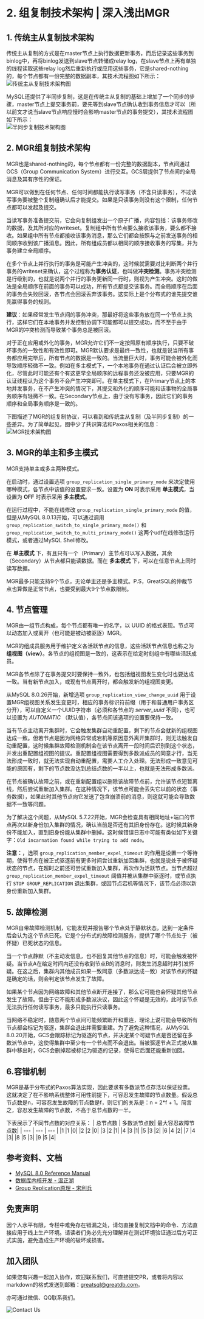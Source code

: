 # 2. 组复制技术架构 | 深入浅出MGR

## 1. 传统主从复制技术架构
传统主从复制的方式是在master节点上执行数据更新事务，而后记录这些事务到binlog中，再将binlog发送到slave节点转储成relay log，在slave节点上再有单独的线程读取这些relay log然后重新执行或应用这些事务，它是shared-nothing的，每个节点都有一份完整的数据副本，其技术流程图如下所示：<br/>
![传统主从复制技术架构图](deep-dive-mgr-02-01.jpg)

MySQL还提供了半同步复制，这是在传统主从复制的基础上增加了一个同步的步骤，master节点上提交事务前，要先等到slave节点确认收到事务信息才可以（所以前文才说当slave节点响应慢时会影响master节点的事务提交），其技术流程图如下所示：<br/>
![半同步复制技术架构图](deep-dive-mgr-02-02.jpg)

## 2. MGR组复制技术架构
MGR也是shared-nothing的，每个节点都有一份完整的数据副本，节点间通过GCS（Group Communication System）进行交互。GCS层提供了节点间的全局消息及其有序性的保证。

MGR可以做到在任何节点、任何时间都能执行读写事务（不含只读事务），不过读写事务要被整个复制组确认后才能提交。如果是只读事务则没有这个限制，任何节点都可以发起及提交。

当读写事务准备提交前，它会向复制组发出一个原子广播，内容包括：该事务修改的数据，及其所对应的writeset。复制组中所有节点要么接收该事务，要么都不接收。如果组中所有节点都接收该事务消息，那么它们都会按照与之前发送事务的相同顺序收到该广播消息。因此，所有组成员都以相同的顺序接收事务的写集，并为事务建立全局顺序。

在多个节点上并行执行的事务是可能产生冲突的，这时候就需要对比判断两个并行事务的writeset来确认，这个过程称为**事务认证**，也叫做**冲突检测**。事务冲突检测是行级别的，也就是说两个并行的事务更新同一行时，则视为产生冲突。这时的做法是全局顺序在前面的事务可以成功，所有节点都提交该事务。而全局顺序在后面的事务会失败回滚，各节点会回滚丢弃该事务。这实际上是个分布式的谁先提交谁先赢得事务的规则。

**建议**：如果经常发生节点间的事务冲突，那最好将这些事务放在同一个节点上执行，这样它们在本地事务并发控制协调下可能都可以提交成功，而不至于由于MGR的冲突检测而导致某个事务总是被回滚。

对于正在应用或外化的事务，MGR允许它们不一定按照原有顺序执行，只要不破坏事务的一致性和有效性即可。MGR默认要求是最终一致性，也就是说当所有事务都应用完毕后，所有节点的数据是一致的。当流量巨大时，事务可能会被外化而导致顺序轻微不一致。例如在多主模式下，一个本地事务在通过认证后会被立即外化，尽管此时可能还有个有这更早全局顺序的远程事务还没被应用，只要MGR的认证线程认为这个事务不会产生冲突即可。在单主模式下，在Primary节点上的本地并发事务，在不产生冲突的情况下，其提交和外化的顺序可能和该事物的全局事务顺序有轻微不一致。在Secondary节点上，由于没有写事务，因此它们的事务顺序和全局事务顺序是一致的。

下图描述了MGR的组复制协议，可以看到和传统主从复制（及半同步复制）的一些差异。为了简单起见，图中少了共识算法和Paxos相关的信息：<br/>
![MGR技术架构图](deep-dive-mgr-02-03.jpg)

## 3. MGR的单主和多主模式
MGR支持单主或多主两种模式。

在启动时，通过设置选项 `group_replication_single_primary_mode` 来决定使用哪种模式，各节点中该值的设置要求一致。设置为 **ON** 时表示采用 **单主模式**，当设置为 **OFF** 时表示采用 **多主模式**。

在运行过程中，不能在线修改 `group_replication_single_primary_mode` 的值，但是从MySQL 8.0.13开始，可以通过调用 `group_replication_switch_to_single_primary_mode()` 和 `group_replication_switch_to_multi_primary_mode()` 这两个udf在线修改运行模式，或者通过MySQL Shell修改。

在 **单主模式** 下，有且只有一个（Primary）主节点可以写入数据，其余（Secondary）从节点都只能读数据。而在 **多主模式** 下，可以在任意节点上同时读写数据。

MGR最多只能支持9个节点，无论单主还是多主模式。P.S，GreatSQL的仲裁节点也算做是正常节点，也要受到最大9个节点数限制。

## 4. 节点管理
MGR由一组节点构成，每个节点都有唯一的名字，以 UUID 的格式表现。节点可以动态加入或离开（也可能是被动被驱逐）MGR。

MGR的组成员服务用于维护定义各活跃节点的信息，这些活跃节点信息也称之为**组视图（view）**。各节点的组视图是一致的，这表示在给定时刻组中有哪些活跃成员。

MGR各节点除了在事务提交时要保持一致外，也包括组视图发生变化时也要达成一致。当有新节点加入，或现有节点离开时，都会触发新的组视图变更。

从MySQL 8.0.26开始，新增选项 `group_replication_view_change_uuid` 用于设置MGR组视图关系发生变更时，相应的事务标识符前缀（用于和普通用户事务区分开），可以自定义一个UUID字符串（必须和各节点的 *server_uuid* 不同），也可以设置为 *AUTOMATIC* （默认值），各节点间该选项的设置要保持一致。

当有节点主动离开集群时，它会触发集群自动重配置，剩下的节点会就新的组视图达成一致。但若节点是因为网络异常或宕机等原因意外离开集群时，则无法触发自动重配置，这时候集群故障检测机制会在该节点离开一段时间后识别到这个状态，并发出重配置组视图的提议。重配置组视图需要得到多数派成员的同意才行，当无法形成一致时，就无法实现自动重配置，需要人工介入处理。无法形成一致意见可能的原因有，剩下的节点数没达到总结点数的一半以上，也就是无法形成多数派。

在节点被确认故障之前，或在重新配置组以删除该故障节点前，允许该节点短暂离线，然后尝试重新加入集群。在这种情况下，该节点可能会丢失它以前的状态（事务数据），如果此时其他节点向它发送了包含崩溃前的消息，则这就可能会导致数据不一致等问题。

为了解决这个问题，从MySQL 5.7.22开始，MGR会检查具有相同地址+端口的节点再次以新身份加入集群的情况，确认当前是否还有其旧身份存在。这时候其新身份不能加入，直到旧身份能从集群中删掉。这时候错误日志中可能有类似如下关键字：`Old incarnation found while trying to add node`。

**注意：**，选项 `group_replication_member_expel_timeout` 的作用是设置一个等待期，使得节点在被正式驱逐前有更多时间尝试重新加回集群，也就是说处于被怀疑状态的节点，在超时之前还可尝试重新加入集群，再次作为活跃节点。当节点超过 `group_replication_member_expel_timeout` 阈值并被从集群中驱逐时，或节点执行 `STOP GROUP_REPLICATION` 退出集群，或因节点宕机等情况下，该节点必须以新身份重新加入集群。

## 5. 故障检测
MGR自带故障检测机制，它能发现并报告哪个节点处于静默状态，达到一定条件后会认为这个节点已死。它是个分布式的故障检测服务，提供了哪个节点处于（被怀疑）已死状态的信息。

当一个节点静默（不主动发信息，也不回复其他节点的信息）时，可能会触发被怀疑。当节点A在给定时间内还没有收到节点B的消息时，则发生消息超时并引发怀疑。在这之后，集群内其他成员如果一致同意（多数派达成一致）对该节点的怀疑是确定的话，则会判定该节点发生了故障。

如果某个节点因为网络故障和其他节点断开连接了，那么它可能也会怀疑其他节点发生了故障。但由于它不能形成多数派决议，因此这个怀疑是无效的，此时该节点无法执行任何读写事务，最多只能执行只读事务。

当网络不稳定时，随意两个节点间可能频繁断开和重连，理论上说可能会导致所有节点都会标记为驱逐，集群会退出并需要重建。为了避免这种情况，从MySQL 8.0.20开始，GCS会跟踪标记为驱逐的节点，并决定某个可疑节点是否还留在多数派节点中，这使得集群中至少有一个节点而不会退出。当被驱逐节点正式被从集群中移出时，GCS会删掉起被标记为驱逐的记录，使得它后面还能重新加回。

## 6.容错机制
MGR是基于分布式的Paxos算法实现，因此要求有多数派节点存活以保证投票。这就决定了在不影响系统整体可用性前提下，可容忍发生故障的节点数量。假设总节点数是n，可容忍发生故障的节点数是f，则它们的关系是：n = 2*f + 1。简言之，容忍发生故障的节点数，不高于总节点数的一半。

下表展示了不同节点数的对应关系：
| 总节点数 | 多数派节点数| 最大容忍故障节点数|
| --- | --- | --- |
|1      |1      |0|
|2	|2	|0|
|3	|2	|1|
|4	|3	|1|
|5	|3	|2|
|6	|4	|2|
|7	|4	|3|
|8	|5	|3|
|9	|5	|4|

## 参考资料、文档
- [MySQL 8.0 Reference Manual](https://dev.mysql.com/doc/refman/8.0/en/group-replication.html) 
- [数据库内核开发 - 温正湖](https://www.zhihu.com/column/c_206071340)
- [Group Replication原理 - 宋利兵](https://mp.weixin.qq.com/s/LFJtdpISVi45qv9Wksv19Q)

## 免责声明
因个人水平有限，专栏中难免存在错漏之处，请勿直接复制文档中的命令、方法直接应用于线上生产环境。请读者们务必先充分理解并在测试环境验证通过后方可正式实施，避免造成生产环境的破坏或损害。

## 加入团队
如果您有兴趣一起加入协作，欢迎联系我们，可直接提交PR，或者将内容以markdown的格式发送到邮箱：greatsql@greatdb.com。

亦可通过微信、QQ联系我们。

![Contact Us](../docs/contact-us.png)
